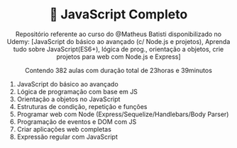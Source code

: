 <h1 align="center"> 🚀 JavaScript Completo </h1>

<p align="center">
Repositório referente ao curso do @Matheus Batisti disponibilizado no Udemy: 
[JavaScript do básico ao avançado (c/ Node.js e projetos), Aprenda tudo sobre JavaScript(ES6+), lógica de prog., orientação a objetos, crie projetos para web com Node.js e Express]
</p>

<p align="center">
Contendo 382 aulas com duração total de 23horas e 39minutos
</p>


1. JavaScript do básico ao avançado
2. Lógica de programação com base em JS
3. Orientação a objetos no JavaScript
4. Estruturas de condição, repetição e funções
5. Programar web com Node (Express/Sequelize/Handlebars/Body Parser)
6. Programação de eventos e DOM com JS
7. Criar aplicações web completas
8. Expressão regular com JavaScript

